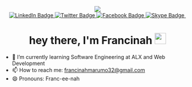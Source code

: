 
<div id="header" align="center">
  <img src="https://media.giphy.com/media/pVmh7HR0cA2xOlet1z/giphy.gif"/>
  <div id="badges">
  <a href="https://www.linkedin.com/in/francinah-marumo-5b3346263">
    <img src="https://img.shields.io/badge/LinkedIn-blue?style=for-the-badge&logo=linkedin&logoColor=white" alt="LinkedIn Badge"/>
  </a>
  <a href="https://twitter.com/Oratileeeee?t=jpjQUfiUxrTOjEjTLmnJQQ&s=09">
    <img src="https://img.shields.io/badge/Twitter-blue?style=for-the-badge&logo=twitter&logoColor=white" alt="Twitter Badge"/>
  </a>
     <a href="https://https://www.facebook.com/0ratile?mibextid=ZbWKwL">
    <img src="https://img.shields.io/badge/Facebook-blue?style=for-the-badge&logo=facebook&logoColor=white" alt="Facebook Badge"/>
  </a>
     <a href="https://www.join.skype.com/invite/DOT0hsht2wkN">
    <img src="https://img.shields.io/badge/Skype-Blue?style=for-the-badge&logo=Skype&logoColor=white" alt="Skype Badge"/>
  </a>
  <img src="https://komarev.com/ghpvc/?username=Francinah20&style=flat-square&color=blue" alt=""/>
  <h1>
  hey there, I'm Francinah
  <img src="https://media.giphy.com/media/hvRJCLFzcasrR4ia7z/giphy.gif" width="30px"/>
</h1>
</div>
</div>

- 🌱 I’m currently learning Software Engineering at ALX and Web Development
- 📫 How to reach me: francinahmarumo32@gmail.com
- 😄 Pronouns: Franc-ee-nah
